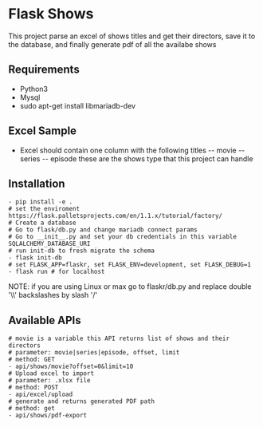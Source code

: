 # Flask Shows 

This project parse an excel of shows titles and get their directors, save it to the database, and finally generate pdf of all the availabe shows 
## Requirements
  - Python3
  - Mysql
  - sudo apt-get install libmariadb-dev

## Excel Sample
  - Excel should contain one column with the following titles
  -- movie
  -- series
  -- episode
these are the shows type that this project can handle

## Installation
    - pip install -e .
    # set the enviroment https://flask.palletsprojects.com/en/1.1.x/tutorial/factory/
    # Create a database
    # Go to flask/db.py and change mariadb connect params
    # Go to __init__.py and set your db credentials in this variable SQLALCHEMY_DATABASE_URI
    # run init-db to fresh migrate the schema
    - flask init-db
    # set FLASK_APP=flaskr, set FLASK_ENV=development, set FLASK_DEBUG=1
    - flask run # for localhost
NOTE: if you are using Linux or max go to flaskr/db.py and replace double '\\\\' backslashes by slash '/'
## Available APIs
    # movie is a variable this API returns list of shows and their directors
    # parameter: movie|series|episode, offset, limit
    # method: GET
    - api/shows/movie?offset=0&limit=10
    # Upload excel to import
    # parameter: .xlsx file
    # method: POST
    - api/excel/upload
    # generate and returns generated PDF path
    # method: get
    - api/shows/pdf-export